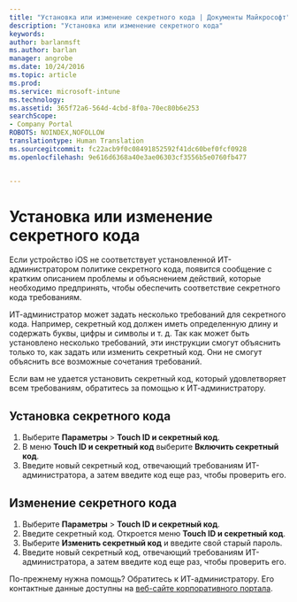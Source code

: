 ```yaml
---
title: "Установка или изменение секретного кода | Документы Майкрософт"
description: "Установка или изменение секретного кода"
keywords: 
author: barlanmsft
ms.author: barlan
manager: angrobe
ms.date: 10/24/2016
ms.topic: article
ms.prod: 
ms.service: microsoft-intune
ms.technology: 
ms.assetid: 365f72a6-564d-4cbd-8f0a-70ec80b6e253
searchScope:
- Company Portal
ROBOTS: NOINDEX,NOFOLLOW
translationtype: Human Translation
ms.sourcegitcommit: fc22acb9f0c08491852592f41dc60bef0fcf0928
ms.openlocfilehash: 9e616d6368a40e3ae06303cf3556b5e0760fb477


---
```


# <a name="set-or-change-your-passcode"></a>Установка или изменение секретного кода

Если устройство iOS не соответствует установленной ИТ-администратором политике секретного кода, появится сообщение с кратким описанием проблемы и объяснением действий, которые необходимо предпринять, чтобы обеспечить соответствие секретного кода требованиям.

ИТ-администратор может задать несколько требований для секретного кода. Например, секретный код должен иметь определенную длину и содержать буквы, цифры и символы и т. д. Так как может быть установлено несколько требований, эти инструкции смогут объяснить только то, как задать или изменить секретный код. Они не смогут объяснить все возможные сочетания требований.

Если вам не удается установить секретный код, который удовлетворяет всем требованиям, обратитесь за помощью к ИТ-администратору.

## <a name="set-your-passcode"></a>Установка секретного кода

1. Выберите **Параметры** > **Touch ID и секретный код**.
2. В меню **Touch ID и секретный код** выберите **Включить секретный код**.
3. Введите новый секретный код, отвечающий требованиям ИТ-администратора, а затем введите код еще раз, чтобы проверить его.

## <a name="change-your-passcode"></a>Изменение секретного кода

1. Выберите **Параметры** > **Touch ID и секретный код**.
2. Введите секретный код. Откроется меню **Touch ID и секретный код**.
2. Выберите **Изменить секретный код** и введите свой старый пароль.
3. Введите новый секретный код, отвечающий требованиям ИТ-администратора, а затем введите код еще раз, чтобы проверить его.

По-прежнему нужна помощь? Обратитесь к ИТ-администратору. Его контактные данные доступны на [веб-сайте корпоративного портала](http://portal.manage.microsoft.com).



<!--HONumber=Dec16_HO3-->


